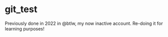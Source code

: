 # git_test
Previously done in 2022 in @btlw, my now inactive account. Re-doing it for learning purposes!
